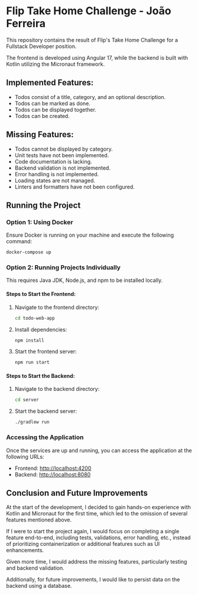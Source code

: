 # Flip Take Home Challenge - João Ferreira

This repository contains the result of Flip's Take Home Challenge for a Fullstack Developer position.

The frontend is developed using Angular 17, while the backend is built with Kotlin utilizing the Micronaut framework.

## Implemented Features:
- Todos consist of a title, category, and an optional description.
- Todos can be marked as done.
- Todos can be displayed together.
- Todos can be created.

## Missing Features:
- Todos cannot be displayed by category.
- Unit tests have not been implemented.
- Code documentation is lacking.
- Backend validation is not implemented.
- Error handling is not implemented.
- Loading states are not managed.
- Linters and formatters have not been configured.

## Running the Project

### Option 1: Using Docker

Ensure Docker is running on your machine and execute the following command:

```sh
docker-compose up
```

### Option 2: Running Projects Individually

This requires Java JDK, Node.js, and npm to be installed locally.

#### Steps to Start the Frontend:

1. Navigate to the frontend directory:
    ```sh
    cd todo-web-app
    ```
2. Install dependencies:
    ```sh
    npm install
    ```
3. Start the frontend server:
    ```sh
    npm run start
    ```

#### Steps to Start the Backend:

1. Navigate to the backend directory:
    ```sh
    cd server
    ```
2. Start the backend server:
    ```sh
    ./gradlew run
    ```

### Accessing the Application

Once the services are up and running, you can access the application at the following URLs:

- Frontend: [http://localhost:4200](http://localhost:4200)
- Backend: [http://localhost:8080](http://localhost:8080)

## Conclusion and Future Improvements

At the start of the development, I decided to gain hands-on experience with Kotlin and Micronaut for the first time, which led to the omission of several features mentioned above.

If I were to start the project again, I would focus on completing a single feature end-to-end, including tests, validations, error handling, etc., instead of prioritizing containerization or additional features such as UI enhancements. 

Given more time, I would address the missing features, particularly testing and backend validation.

Additionally, for future improvements, I would like to persist data on the backend using a database.
